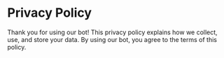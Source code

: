 # Privacy Policy

Thank you for using our bot! This privacy policy explains how we collect, use, and store your data. By using our bot, you agree to the terms of this policy.
